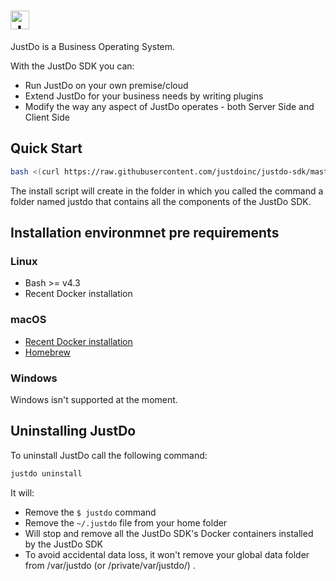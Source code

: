 # <a href='https://www.justdo.com'><img src='https://app.justdo.com/layout/logos-ext/justdo_logo_with_text_webapp_navbar.png' height='30' alt='JustDo SDK'></a>

JustDo is a Business Operating System.

With the JustDo SDK you can:

* Run JustDo on your own premise/cloud
* Extend JustDo for your business needs by writing plugins
* Modify the way any aspect of JustDo operates - both Server Side and Client Side

## Quick Start

```bash
bash <(curl https://raw.githubusercontent.com/justdoinc/justdo-sdk/master/install.bash)
```

The install script will create in the folder in which you called the command a folder named justdo
that contains all the components of the JustDo SDK.

## Installation environmnet pre requirements

### Linux

* Bash >= v4.3
* Recent Docker installation

### macOS

* <a href="https://docs.docker.com/docker-for-mac/">Recent Docker installation</a>
* <a href="http://brew.sh/">Homebrew</a>

### Windows

Windows isn't supported at the moment.

## Uninstalling JustDo

To uninstall JustDo call the following command:

```bash
justdo uninstall
```

It will:

* Remove the `$ justdo` command
* Remove the `~/.justdo` file from your home folder
* Will stop and remove all the JustDo SDK's Docker containers installed by the JustDo SDK
* To avoid accidental data loss, it won't remove your global data folder from /var/justdo
(or /private/var/justdo/) .
